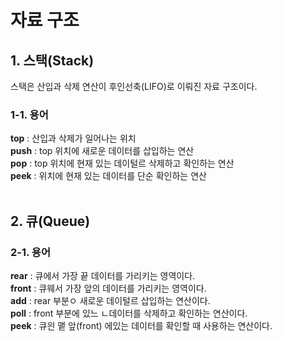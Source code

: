 # 자료 구조
## 1. 스택(Stack)
스택은 산입과 삭제 연산이 후인선축(LIFO)로 이뤄진 자료 구조이다.
### 1-1. 용어
**top** : 산입과 삭제가 일어나는 위치 <br/>
**push** : top 위치에 새로운 데이터를 삽입하는 연산 <br/>
**pop** : top 위치에 현재 있는 데이털르 삭제하고 확인하는 연산 <br/>
**peek** : 위치에 현재 있는 데이터를 단순 확인하는 연산 <br/>
<br/>

## 2. 큐(Queue)
### 2-1. 용어
**rear** : 큐에서 가장 끝 데이터를 가리키는 영역이다. <br/>
**front** : 큐웨서 가장 앞의 데이터를 가리키는 영역이다. <br/>
**add** : rear 부분ㅇ 새로운 데이털르 삽입하는 연산이다. <br/>
**poll** : front 부분에 있느 ㄴ데이터를 삭제하고 확인하는 연산이다. <br/>
**peek** : 큐읜 맽 앞(front) 에있는 데이터를 확인할 때 사용하는 연산이다.<br/>
<br/>

##   